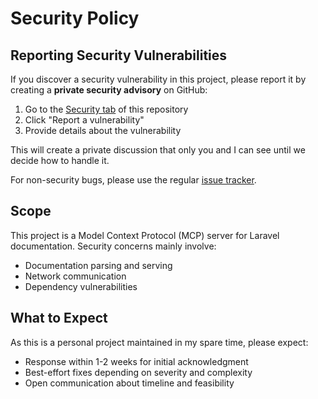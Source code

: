 # Security Policy

## Reporting Security Vulnerabilities

If you discover a security vulnerability in this project, please report it by creating a **private security advisory** on GitHub:

1. Go to the [Security tab](https://github.com/brianirish/laravel-docs-mcp/security) of this repository
2. Click "Report a vulnerability" 
3. Provide details about the vulnerability

This will create a private discussion that only you and I can see until we decide how to handle it.

For non-security bugs, please use the regular [issue tracker](https://github.com/brianirish/laravel-docs-mcp/issues).

## Scope

This project is a Model Context Protocol (MCP) server for Laravel documentation. Security concerns mainly involve:
- Documentation parsing and serving
- Network communication
- Dependency vulnerabilities

## What to Expect

As this is a personal project maintained in my spare time, please expect:
- Response within 1-2 weeks for initial acknowledgment
- Best-effort fixes depending on severity and complexity
- Open communication about timeline and feasibility